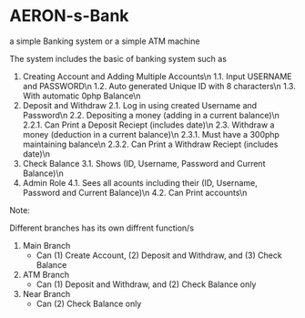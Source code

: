 # AERON-s-Bank
a simple Banking system or a simple ATM machine

The system includes the basic of banking system such as

1. Creating Account and Adding Multiple Accounts\n
   1.1. Input USERNAME and PASSWORD\n
   1.2. Auto generated Unique ID with 8 characters\n
   1.3. With automatic 0php Balance\n
2. Deposit and Withdraw
   2.1. Log in using created Username and Password\n
   2.2. Depositing a money (adding in a current balance)\n
      2.2.1. Can Print a Deposit Reciept (includes date)\n
   2.3. Withdraw a money (deduction in a current balance)\n
      2.3.1. Must have a 300php maintaining balance\n
      2.3.2. Can Print a Withdraw Reciept (includes date)\n
3. Check Balance
   3.1. Shows (ID, Username, Password and Current Balance)\n
4. Admin Role
   4.1. Sees all acounts including their (ID, Username, Password and Current Balance)\n
   4.2. Can Print accounts\n

Note:

Different branches has its own diffrent function/s

1. Main Branch 
   - Can (1) Create Account, (2) Deposit and Withdraw, and (3) Check Balance
2. ATM Branch
   - Can (1) Deposit and Withdraw, and (2) Check Balance only
3. Near Branch
   - Can (2) Check Balance only
   


